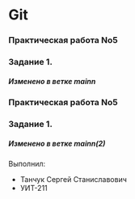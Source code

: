 # Git

### Практическая работа No5
### Задание 1.
##### Изменено в ветке mainn


### Практическая работа No5
### Задание 1.
##### Изменено в ветке mainn(2)


Выполнил:
* Танчук Сергей Станиславович
* УИТ-211
